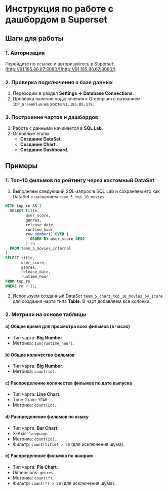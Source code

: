 # Инструкция по работе с дашбордом в Superset

## Шаги для работы

### 1. Авторизация
Перейдите по ссылке и авторизуйтесь в Superset: [http://91.185.86.67:8080/](http://91.185.86.67:8080/).

### 2. Проверка подключения к базе данных
1. Переходим в раздел **Settings -> Database Connections**.
2. Проверка наличие подключения к Greenplum с названием `IDP_GreenPlum` на хосте `91.185.85.179`.

### 3. Построение чартов и дашбордов
1. Работа с данными начинается в **SQL Lab**.
2. Основные этапы:
   - **Создание DataSet.**
   - **Создание Chart.**
   - **Создание Dashboard.**

## Примеры

### 1. Топ-10 фильмов по рейтингу через кастомный DataSet
1. Выполняем следующий SQL-запрос в SQL Lab и сохраняем его как DataSet с названием `team_5_top_10_movies`:

```sql
WITH top_rn AS (
  SELECT title,
         user_score,
         genres,
         release_date,
         runtime_hour,
         row_number() OVER (
           ORDER BY user_score DESC
         ) rn
  FROM team_5_movies_internal
)
SELECT title,
       user_score,
       genres,
       release_date,
       runtime_hour
FROM top_rn
WHERE rn < 11;
```

2. Используем созданный DataSet `team_5_chart_top_10_movies_by_score` для создания чарта типа **Table**. В чарт добавляем все колонки.

### 2. Метрики на основе таблицы
#### a) Общее время для просмотра всех фильмов (в часах)
- Тип чарта: **Big Number**.
- Метрика: `sum(runtime_hour)`.

#### b) Общее количество фильмов
- Тип чарта: **Big Number**.
- Метрика: `count(id)`.

#### c) Распределение количества фильмов по дате выпуска
- Тип чарта: **Line Chart**.
- Time Grain: `YEAR`.
- Метрика: `count(id)`.

#### d) Распределение фильмов по языку
- Тип чарта: **Bar Chart**.
- X-Axis: `language`.
- Метрика: `count(id)`.
- Фильтр: `count(title) > 50` (для исключения шума).

#### e) Распределение фильмов по жанрам
- Тип чарта: **Pie Chart**.
- Dimensions: `genres`.
- Метрика: `count(*)`.
- Фильтр: `count(*) > 50` (для исключения шума).

